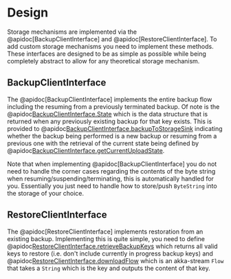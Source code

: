 # Design

Storage mechanisms are implemented via the @apidoc[BackupClientInterface] and @apidoc[RestoreClientInterface]. To add
custom storage mechanisms you need to implement these methods. These interfaces are designed to be as simple as possible
while being completely abstract to allow for any theoretical storage mechanism.

## BackupClientInterface

The @apidoc[BackupClientInterface] implements the entire backup flow including the resuming from a previously terminated
backup. Of note is the @apidoc[BackupClientInterface.State](BackupClientInterface) which is the data structure that is
returned when any previously existing backup for that key exists. This is provided to
@apidoc[BackupClientInterface.backupToStorageSink](BackupClientInterface) indicating whether the backup being performed
is a new backup or resuming from a previous one with the retrieval of the current state being defined by
@apidoc[BackupClientInterface.getCurrentUploadState](BackupClientInterface).

Note that when implementing @apidoc[BackupClientInterface] you do not need to handle the corner cases regarding the
contents of the byte string when resuming/suspending/terminating, this is automatically handled for you. Essentially you
just need to handle how to store/push `ByteString` into the storage of your choice.

## RestoreClientInterface

The @apidoc[RestoreClientInterface] implements restoration from an existing backup. Implementing this is quite simple,
you need to define @apidoc[RestoreClientInterface.retrieveBackupKeys](RestoreClientInterface) which returns all valid
keys to restore (i.e. don't include currently in progress backup keys) and
@apidoc[RestoreClientInterface.downloadFlow](RestoreClientInterface) which is an akka-stream `Flow` that takes
a `String` which is the key and outputs the content of that key.
